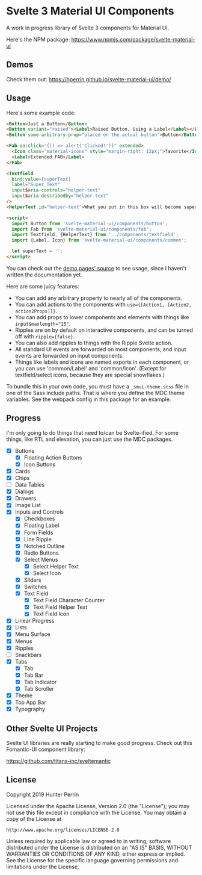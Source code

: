 # Svelte 3 Material UI Components

A work in progress library of Svelte 3 components for Material UI.

Here's the NPM package: https://www.npmjs.com/package/svelte-material-ui

## Demos

Check them out: https://hperrin.github.io/svelte-material-ui/demo/

## Usage

Here's some example code:

```html
<Button>Just a Button</Button>
<Button variant="raised"><Label>Raised Button, Using a Label</Label></Button>
<Button some-arbitrary-prop="placed on the actual button">Button</Button>

<Fab on:click="{() => alert('Clicked!')}" extended>
  <Icon class="material-icons" style="margin-right: 12px;">favorite</Icon>
  <Label>Extended FAB</Label>
</Fab>

<Textfield
  bind:value={superText}
  label="Super Text"
  input$aria-controls="helper-text"
  input$aria-describedby="helper-text"
/>
<HelperText id="helper-text">What you put in this box will become super!</HelperText>

<script>
  import Button from 'svelte-material-ui/components/button';
  import Fab from 'svelte-material-ui/components/fab';
  import Textfield, {HelperText} from '../components/textfield';
  import {Label, Icon} from 'svelte-material-ui/components/common';

  let superText = '';
</script>
```

You can check out the [demo pages' source](https://github.com/hperrin/svelte-material-ui/tree/master/demo/component-demos) to see usage, since I haven't written the documentation yet.

Here are some juicy features:

* You can add any arbitrary property to nearly all of the components.
* You can add actions to the components with `use={[Action1, [Action2, action2Props]]}`.
* You can add props to lower components and elements with things like `input$maxlength="15"`.
* Ripples are on by default on interactive components, and can be turned off with `ripple={false}`.
* You can also add ripples to things with the Ripple Svelte action.
* All standard UI events are forwarded on most components, and input events are forwarded on input components.
* Things like labels and icons are named exports in each component, or you can use 'common/Label' and 'common/Icon'. (Except for textfield/select icons, because they are special snowflakes.)

To bundle this in your own code, you must have a `_smui-theme.scss` file in one of the Sass include paths. That is where you define the MDC theme variables. See the webpack config in this package for an example.

## Progress

I'm only going to do things that need to/can be Svelte-ified. For some things, like RTL and elevation, you can just use the MDC packages.

- [x] Buttons
  - [x] Floating Action Buttons
  - [x] Icon Buttons
- [x] Cards
- [x] Chips
- [ ] Data Tables
- [x] Dialogs
- [x] Drawers
- [x] Image List
- [x] Inputs and Controls
  - [x] Checkboxes
  - [x] Floating Label
  - [x] Form Fields
  - [x] Line Ripple
  - [x] Notched Outline
  - [x] Radio Buttons
  - [x] Select Menus
    - [x] Select Helper Text
    - [x] Select Icon
  - [x] Sliders
  - [x] Switches
  - [x] Text Field
    - [x] Text Field Character Counter
    - [x] Text Field Helper Text
    - [x] Text Field Icon
- [x] Linear Progress
- [x] Lists
- [x] Menu Surface
- [x] Menus
- [x] Ripples
- [ ] Snackbars
- [x] Tabs
  - [x] Tab
  - [x] Tab Bar
  - [x] Tab Indicator
  - [x] Tab Scroller
- [x] Theme
- [x] Top App Bar
- [x] Typography

## Other Svelte UI Projects

Svelte UI libraries are really starting to make good progress. Check out this Fomantic-UI component library:

https://github.com/titans-inc/sveltemantic

## License

Copyright 2019 Hunter Perrin

Licensed under the Apache License, Version 2.0 (the "License");
you may not use this file except in compliance with the License.
You may obtain a copy of the License at

    http://www.apache.org/licenses/LICENSE-2.0

Unless required by applicable law or agreed to in writing, software
distributed under the License is distributed on an "AS IS" BASIS,
WITHOUT WARRANTIES OR CONDITIONS OF ANY KIND, either express or implied.
See the License for the specific language governing permissions and
limitations under the License.